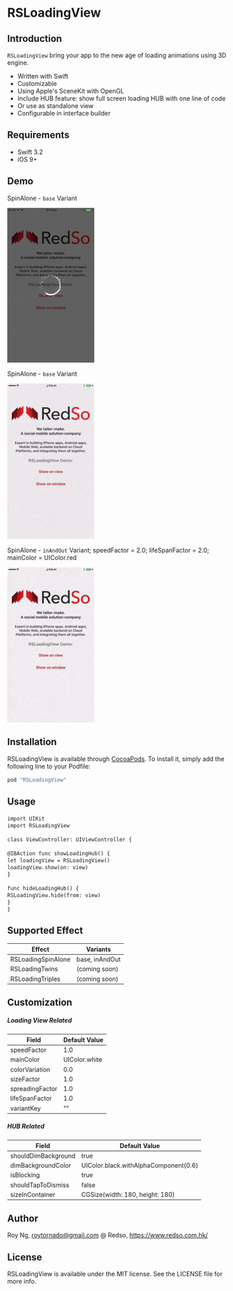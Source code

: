 # RSLoadingView

## Introduction

`RSLoadingView` bring your app to the new age of loading animations using 3D engine.
- Written with Swift
- Customizable
- Using Apple's SceneKit with OpenGL
- Include HUB feature: show full screen loading HUB with one line of code
- Or use as standalone view
- Configurable in interface builder

## Requirements
- Swift 3.2
- iOS 9+

## Demo
SpinAlone - `base` Variant

<img src="./screenshots_normal.png" width="200">

SpinAlone - `base` Variant

<img src="./gif_normal.gif" width="200">

SpinAlone - `inAndOut` Variant; speedFactor = 2.0; lifeSpanFactor = 2.0; mainColor = UIColor.red

<img src="./gif_inout.gif" width="200">

## Installation
RSLoadingView is available through [CocoaPods](http://cocoapods.org). To install
it, simply add the following line to your Podfile:

```ruby
pod "RSLoadingView"
```

## Usage
```
import UIKit
import RSLoadingView

class ViewController: UIViewController {

@IBAction func showLoadingHub() {
let loadingView = RSLoadingView()
loadingView.show(on: view)
}

func hideLoadingHub() {
RSLoadingView.hide(from: view)
}
}

```

## Supported Effect
| Effect | Variants |
| ------ | ------ |
| RSLoadingSpinAlone | base, inAndOut |
| RSLoadingTwins | (coming soon) |
| RSLoadingTriples | (coming soon) |

## Customization
##### Loading View Related
| Field | Default Value |
| ------ | ------ |
| speedFactor | 1.0 |
| mainColor | UIColor.white |
| colorVariation | 0.0 |
| sizeFactor | 1.0 |
| spreadingFactor | 1.0 |
| lifeSpanFactor | 1.0 |
| variantKey | "" |
##### HUB Related
| Field | Default Value |
| ------ | ------ |
| shouldDimBackground | true |
| dimBackgroundColor | UIColor.black.withAlphaComponent(0.6) |
| isBlocking | true |
| shouldTapToDismiss | false |
| sizeInContainer | CGSize(width: 180, height: 180) |

## Author

Roy Ng, roytornado@gmail.com
@ Redso, https://www.redso.com.hk/

## License

RSLoadingView is available under the MIT license. See the LICENSE file for more info.

